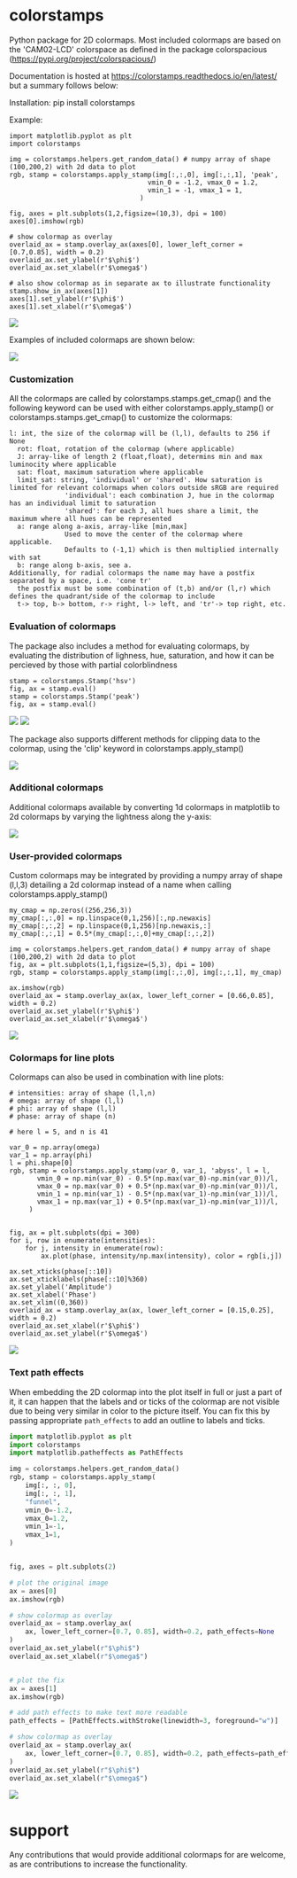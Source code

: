 # colorstamps

Python package for 2D colormaps. 
Most included colormaps are based on the 'CAM02-LCD' colorspace as defined in the package colorspacious (https://pypi.org/project/colorspacious/)

Documentation is hosted at https://colorstamps.readthedocs.io/en/latest/ but a summary follows below:


Installation:
pip install colorstamps

Example:
```
import matplotlib.pyplot as plt
import colorstamps

img = colorstamps.helpers.get_random_data() # numpy array of shape (100,200,2) with 2d data to plot    
rgb, stamp = colorstamps.apply_stamp(img[:,:,0], img[:,:,1], 'peak',
                                   vmin_0 = -1.2, vmax_0 = 1.2,
                                   vmin_1 = -1, vmax_1 = 1,
                                 )

fig, axes = plt.subplots(1,2,figsize=(10,3), dpi = 100)    
axes[0].imshow(rgb)

# show colormap as overlay
overlaid_ax = stamp.overlay_ax(axes[0], lower_left_corner = [0.7,0.85], width = 0.2)
overlaid_ax.set_ylabel(r'$\phi$')
overlaid_ax.set_xlabel(r'$\omega$')

# also show colormap as in separate ax to illustrate functionality
stamp.show_in_ax(axes[1])
axes[1].set_ylabel(r'$\phi$')
axes[1].set_xlabel(r'$\omega$')
```


![](docs/source/images/example0.png?raw=true)

Examples of included colormaps are shown below:

![](docs/source/images/colormaps.png?raw=true)
### Customization
All the colormaps are called by colorstamps.stamps.get_cmap() and the following keyword can be used with either colorstamps.apply_stamp() or colorstamps.stamps.get_cmap() to customize the colormaps:
```
l: int, the size of the colormap will be (l,l), defaults to 256 if None
  rot: float, rotation of the colormap (where applicable)
  J: array-like of length 2 (float,float), determins min and max luminocity where applicable
  sat: float, maximum saturation where applicable
  limit_sat: string, 'individual' or 'shared'. How saturation is limited for relevant colormaps when colors outside sRGB are required
              'individual': each combination J, hue in the colormap has an individual limit to saturation
              'shared': for each J, all hues share a limit, the maximum where all hues can be represented
  a: range along a-axis, array-like [min,max]
              Used to move the center of the colormap where applicable.
              Defaults to (-1,1) which is then multiplied internally with sat
  b: range along b-axis, see a.
Additionally, for radial colormaps the name may have a postfix separated by a space, i.e. 'cone tr'
  the postfix must be some combination of (t,b) and/or (l,r) which defines the quadrant/side of the colormap to include
  t-> top, b-> bottom, r-> right, l-> left, and 'tr'-> top right, etc.
```

### Evaluation of colormaps

The package also includes a method for evaluating colormaps, by evaluating the distribution of lighness, hue, saturation, 
and how it can be percieved by those with partial colorblindness
```
stamp = colorstamps.Stamp('hsv')
fig, ax = stamp.eval()
stamp = colorstamps.Stamp('peak')
fig, ax = stamp.eval()
```
![](docs/source/images/eval_hsv.png?raw=true)
![](docs/source/images/eval_peak.png?raw=true)

The package also supports different methods for clipping data to the colormap, using the 'clip' keyword in colorstamps.apply_stamp()

![](docs/source/images/point_outside_colormap.png?raw=true)

### Additional colormaps

Additional colormaps available by converting 1d colormaps in matplotlib to 2d colormaps by varying the lightness along the y-axis:

![](docs/source/images/mpl_colormaps.png?raw=true)

### User-provided colormaps
Custom colormaps may be integrated by providing a numpy array of shape (l,l,3) detailing a 2d colormap instead of a name when calling  colorstamps.apply_stamp()
```
my_cmap = np.zeros((256,256,3))
my_cmap[:,:,0] = np.linspace(0,1,256)[:,np.newaxis]
my_cmap[:,:,2] = np.linspace(0,1,256)[np.newaxis,:]
my_cmap[:,:,1] = 0.5*(my_cmap[:,:,0]+my_cmap[:,:,2])

img = colorstamps.helpers.get_random_data() # numpy array of shape (100,200,2) with 2d data to plot    
fig, ax = plt.subplots(1,1,figsize=(5,3), dpi = 100)    
rgb, stamp = colorstamps.apply_stamp(img[:,:,0], img[:,:,1], my_cmap)

ax.imshow(rgb)
overlaid_ax = stamp.overlay_ax(ax, lower_left_corner = [0.66,0.85], width = 0.2)
overlaid_ax.set_ylabel(r'$\phi$')
overlaid_ax.set_xlabel(r'$\omega$')
```
![](docs/source/images/custom_cmap.png?raw=true)

### Colormaps for line plots
Colormaps can also be used in combination with line plots:
```
# intensities: array of shape (l,l,n)
# omega: array of shape (l,l)
# phi: array of shape (l,l)
# phase: array of shape (n)

# here l = 5, and n is 41

var_0 = np.array(omega)
var_1 = np.array(phi)
l = phi.shape[0]
rgb, stamp = colorstamps.apply_stamp(var_0, var_1, 'abyss', l = l,
	   vmin_0 = np.min(var_0) - 0.5*(np.max(var_0)-np.min(var_0))/l, 
	   vmax_0 = np.max(var_0) + 0.5*(np.max(var_0)-np.min(var_0))/l,
	   vmin_1 = np.min(var_1) - 0.5*(np.max(var_1)-np.min(var_1))/l, 
	   vmax_1 = np.max(var_1) + 0.5*(np.max(var_1)-np.min(var_1))/l,
	 )


fig, ax = plt.subplots(dpi = 300)
for i, row in enumerate(intensities):
    for j, intensity in enumerate(row):
	    ax.plot(phase, intensity/np.max(intensity), color = rgb[i,j])
	    
ax.set_xticks(phase[::10])
ax.set_xticklabels(phase[::10]%360)
ax.set_ylabel('Amplitude')
ax.set_xlabel('Phase')
ax.set_xlim((0,360))
overlaid_ax = stamp.overlay_ax(ax, lower_left_corner = [0.15,0.25], width = 0.2)
overlaid_ax.set_xlabel(r'$\phi$')
overlaid_ax.set_ylabel(r'$\omega$')
```
![](docs/source/images/line_plot.png?raw=true)


### Text path effects
When embedding the 2D colormap into the plot itself in full or just a part of it, it can happen that the labels and or ticks of the colormap are not visible due to being very similar in color to the picture itself. You can fix this by passing appropriate `path_effects` to add an outline to labels and ticks.

```python
import matplotlib.pyplot as plt
import colorstamps
import matplotlib.patheffects as PathEffects

img = colorstamps.helpers.get_random_data()
rgb, stamp = colorstamps.apply_stamp(
    img[:, :, 0],
    img[:, :, 1],
    "funnel",
    vmin_0=-1.2,
    vmax_0=1.2,
    vmin_1=-1,
    vmax_1=1,
)


fig, axes = plt.subplots(2)

# plot the original image
ax = axes[0]
ax.imshow(rgb)

# show colormap as overlay
overlaid_ax = stamp.overlay_ax(
    ax, lower_left_corner=[0.7, 0.85], width=0.2, path_effects=None
)
overlaid_ax.set_ylabel(r"$\phi$")
overlaid_ax.set_xlabel(r"$\omega$")


# plot the fix
ax = axes[1]
ax.imshow(rgb)

# add path effects to make text more readable
path_effects = [PathEffects.withStroke(linewidth=3, foreground="w")]

# show colormap as overlay
overlaid_ax = stamp.overlay_ax(
    ax, lower_left_corner=[0.7, 0.85], width=0.2, path_effects=path_effects
)
overlaid_ax.set_ylabel(r"$\phi$")
overlaid_ax.set_xlabel(r"$\omega$")
```

![](docs/source/images/path_effects_example.png?raw=true)


# support
Any contributions that would provide additional colormaps for are welcome, as are contributions to increase the functionality.
